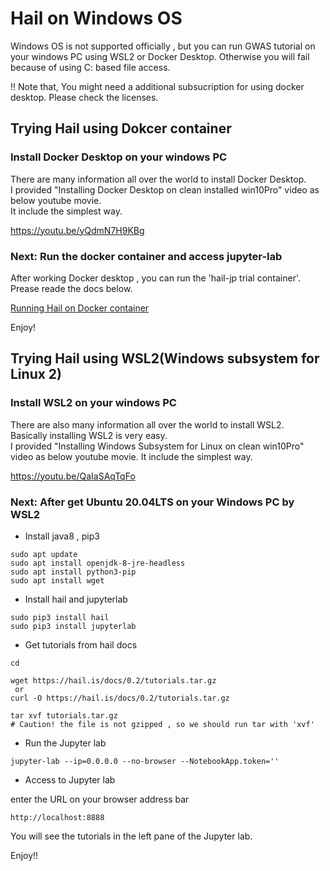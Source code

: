 # Hail on Windows OS
Windows OS is not supported officially , but you can run GWAS tutorial on your windows PC using WSL2 or Docker Desktop.
Otherwise you will fail because of using C: based file access.


!! Note that, You might need a additional subsucription for using docker desktop. Please check the licenses.

## Trying Hail using Dokcer container
### Install Docker Desktop on your windows PC  
There are many information all over the world to install Docker Desktop.  
I provided "Installing Docker Desktop on clean installed win10Pro" video as below youtube movie.  
It include the simplest way.  

https://youtu.be/yQdmN7H9KBg

### Next: Run the docker container and access jupyter-lab   
After working Docker desktop , you can run the 'hail-jp trial container'.  
Prease reade the docs below.  

[Running Hail on Docker container](../for_docker_users/README.md) 


Enjoy! 

## Trying Hail using WSL2(Windows subsystem for Linux 2)  
### Install WSL2 on your windows PC
There are also many information all over the world to install WSL2.  
Basically installing WSL2 is very easy.  
I provided "Installing Windows Subsystem for Linux on clean win10Pro" video as below youtube movie.
It include the simplest way.

https://youtu.be/QaIaSAqTqFo

### Next: After get Ubuntu 20.04LTS on your Windows PC by WSL2 
 - Install java8 , pip3

```
sudo apt update
sudo apt install openjdk-8-jre-headless
sudo apt install python3-pip
sudo apt install wget
```
 - Install hail and jupyterlab
```
sudo pip3 install hail
sudo pip3 install jupyterlab
```

 - Get tutorials from hail docs
```
cd

wget https://hail.is/docs/0.2/tutorials.tar.gz
 or 
curl -O https://hail.is/docs/0.2/tutorials.tar.gz

tar xvf tutorials.tar.gz
# Caution! the file is not gzipped , so we should run tar with 'xvf'
```

 - Run the Jupyter lab 
```
jupyter-lab --ip=0.0.0.0 --no-browser --NotebookApp.token=''
```````

 - Access to Jupyter lab  

enter the URL on your browser address bar
```
http://localhost:8888
```

You will see the tutorials in the left pane of the Jupyter lab.  

Enjoy!!


